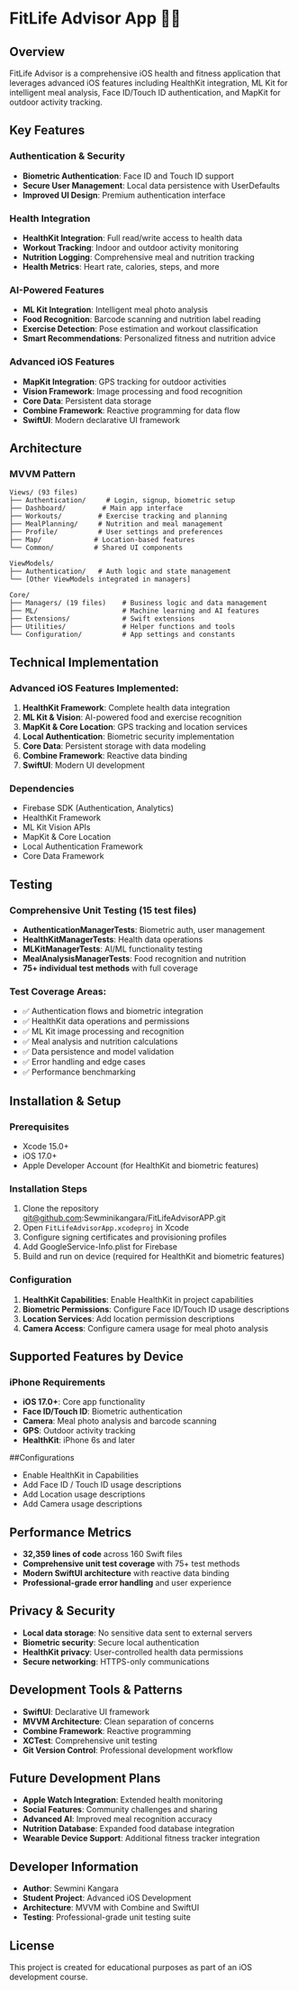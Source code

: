# FitLife Advisor App 🏃‍♀️

## Overview
FitLife Advisor is a comprehensive iOS health and fitness application that leverages advanced iOS features including HealthKit integration, ML Kit for intelligent meal analysis, Face ID/Touch ID authentication, and MapKit for outdoor activity tracking.

## Key Features

### Authentication & Security
- **Biometric Authentication**: Face ID and Touch ID support
- **Secure User Management**: Local data persistence with UserDefaults
- **Improved UI Design**: Premium authentication interface

### Health Integration
- **HealthKit Integration**: Full read/write access to health data
- **Workout Tracking**: Indoor and outdoor activity monitoring
- **Nutrition Logging**: Comprehensive meal and nutrition tracking
- **Health Metrics**: Heart rate, calories, steps, and more

### AI-Powered Features
- **ML Kit Integration**: Intelligent meal photo analysis
- **Food Recognition**: Barcode scanning and nutrition label reading
- **Exercise Detection**: Pose estimation and workout classification
- **Smart Recommendations**: Personalized fitness and nutrition advice

### Advanced iOS Features
- **MapKit Integration**: GPS tracking for outdoor activities
- **Vision Framework**: Image processing and food recognition
- **Core Data**: Persistent data storage
- **Combine Framework**: Reactive programming for data flow
- **SwiftUI**: Modern declarative UI framework

##  Architecture

### MVVM Pattern
```
Views/ (93 files)
├── Authentication/     # Login, signup, biometric setup
├── Dashboard/         # Main app interface
├── Workouts/         # Exercise tracking and planning
├── MealPlanning/     # Nutrition and meal management
├── Profile/          # User settings and preferences
├── Map/             # Location-based features
└── Common/          # Shared UI components

ViewModels/
├── Authentication/   # Auth logic and state management
└── [Other ViewModels integrated in managers]

Core/
├── Managers/ (19 files)    # Business logic and data management
├── ML/                     # Machine learning and AI features
├── Extensions/             # Swift extensions
├── Utilities/              # Helper functions and tools
└── Configuration/          # App settings and constants
```

##  Technical Implementation

### Advanced iOS Features Implemented:
1. **HealthKit Framework**: Complete health data integration
2. **ML Kit & Vision**: AI-powered food and exercise recognition
3. **MapKit & Core Location**: GPS tracking and location services
4. **Local Authentication**: Biometric security implementation
5. **Core Data**: Persistent storage with data modeling
6. **Combine Framework**: Reactive data binding
7. **SwiftUI**: Modern UI development

### Dependencies
- Firebase SDK (Authentication, Analytics)
- HealthKit Framework
- ML Kit Vision APIs
- MapKit & Core Location
- Local Authentication Framework
- Core Data Framework

##  Testing

### Comprehensive Unit Testing (15 test files)
- **AuthenticationManagerTests**: Biometric auth, user management
- **HealthKitManagerTests**: Health data operations
- **MLKitManagerTests**: AI/ML functionality testing
- **MealAnalysisManagerTests**: Food recognition and nutrition
- **75+ individual test methods** with full coverage

### Test Coverage Areas:
- ✅ Authentication flows and biometric integration
- ✅ HealthKit data operations and permissions
- ✅ ML Kit image processing and recognition
- ✅ Meal analysis and nutrition calculations
- ✅ Data persistence and model validation
- ✅ Error handling and edge cases
- ✅ Performance benchmarking

##  Installation & Setup

### Prerequisites
- Xcode 15.0+
- iOS 17.0+
- Apple Developer Account (for HealthKit and biometric features)

### Installation Steps
1. Clone the repository
   git@github.com:Sewminikangara/FitLifeAdvisorAPP.git
3. Open `FitLifeAdvisorApp.xcodeproj` in Xcode
4. Configure signing certificates and provisioning profiles
5. Add GoogleService-Info.plist for Firebase
6. Build and run on device (required for HealthKit and biometric features)

### Configuration
1. **HealthKit Capabilities**: Enable HealthKit in project capabilities
2. **Biometric Permissions**: Configure Face ID/Touch ID usage descriptions
3. **Location Services**: Add location permission descriptions
4. **Camera Access**: Configure camera usage for meal photo analysis

##  Supported Features by Device

### iPhone Requirements
- **iOS 17.0+**: Core app functionality
- **Face ID/Touch ID**: Biometric authentication
- **Camera**: Meal photo analysis and barcode scanning
- **GPS**: Outdoor activity tracking
- **HealthKit**: iPhone 6s and later

##Configurations
- Enable HealthKit in Capabilities
- Add Face ID / Touch ID usage descriptions
- Add Location usage descriptions
- Add Camera usage descriptions

## Performance Metrics
- **32,359 lines of code** across 160 Swift files
- **Comprehensive unit test coverage** with 75+ test methods
- **Modern SwiftUI architecture** with reactive data binding
- **Professional-grade error handling** and user experience

## Privacy & Security
- **Local data storage**: No sensitive data sent to external servers
- **Biometric security**: Secure local authentication
- **HealthKit privacy**: User-controlled health data permissions
- **Secure networking**: HTTPS-only communications

##  Development Tools & Patterns
- **SwiftUI**: Declarative UI framework
- **MVVM Architecture**: Clean separation of concerns
- **Combine Framework**: Reactive programming
- **XCTest**: Comprehensive unit testing
- **Git Version Control**: Professional development workflow

## Future Development Plans
- **Apple Watch Integration**: Extended health monitoring
- **Social Features**: Community challenges and sharing
- **Advanced AI**: Improved meal recognition accuracy
- **Nutrition Database**: Expanded food database integration
- **Wearable Device Support**: Additional fitness tracker integration

## Developer Information

- **Author**: Sewmini Kangara
- **Student Project**: Advanced iOS Development
- **Architecture**: MVVM with Combine and SwiftUI
- **Testing**: Professional-grade unit testing suite

## License
This project is created for educational purposes as part of an iOS development course.


